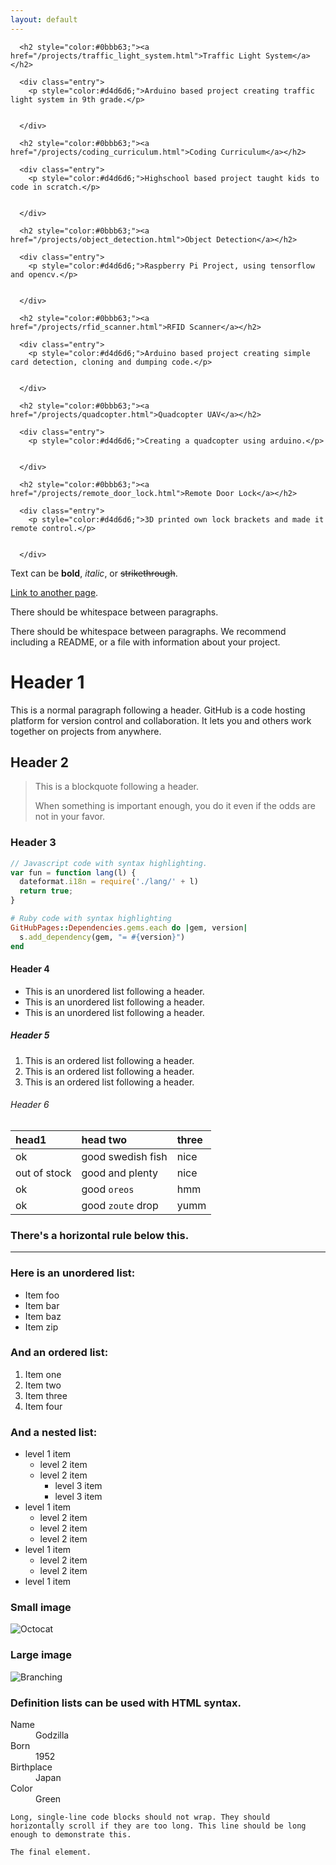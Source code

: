 ```yaml
---
layout: default
---
```

<article class="projects">

      <h2 style="color:#0bbb63;"><a href="/projects/traffic_light_system.html">Traffic Light System</a></h2>

      <div class="entry">
        <p style="color:#d4d6d6;">Arduino based project creating traffic light system in 9th grade.</p>


      </div>

</article>
<article class="projects">

      <h2 style="color:#0bbb63;"><a href="/projects/coding_curriculum.html">Coding Curriculum</a></h2>

      <div class="entry">
        <p style="color:#d4d6d6;">Highschool based project taught kids to code in scratch.</p>


      </div>

</article>
<article class="projects">

      <h2 style="color:#0bbb63;"><a href="/projects/object_detection.html">Object Detection</a></h2>

      <div class="entry">
        <p style="color:#d4d6d6;">Raspberry Pi Project, using tensorflow and opencv.</p>


      </div>

</article>
<article class="projects">

      <h2 style="color:#0bbb63;"><a href="/projects/rfid_scanner.html">RFID Scanner</a></h2>

      <div class="entry">
        <p style="color:#d4d6d6;">Arduino based project creating simple card detection, cloning and dumping code.</p>


      </div>

</article>
<article class="projects">

      <h2 style="color:#0bbb63;"><a href="/projects/quadcopter.html">Quadcopter UAV</a></h2>

      <div class="entry">
        <p style="color:#d4d6d6;">Creating a quadcopter using arduino.</p>


      </div>

</article>
<article class="projects">

      <h2 style="color:#0bbb63;"><a href="/projects/remote_door_lock.html">Remote Door Lock</a></h2>

      <div class="entry">
        <p style="color:#d4d6d6;">3D printed own lock brackets and made it remote control.</p>


      </div>

</article>





Text can be **bold**, _italic_, or ~~strikethrough~~.

[Link to another page](./another-page.html).

There should be whitespace between paragraphs.

There should be whitespace between paragraphs. We recommend including a README, or a file with information about your project.

# Header 1

This is a normal paragraph following a header. GitHub is a code hosting platform for version control and collaboration. It lets you and others work together on projects from anywhere.

## Header 2

> This is a blockquote following a header.
>
> When something is important enough, you do it even if the odds are not in your favor.

### Header 3

```js
// Javascript code with syntax highlighting.
var fun = function lang(l) {
  dateformat.i18n = require('./lang/' + l)
  return true;
}
```

```ruby
# Ruby code with syntax highlighting
GitHubPages::Dependencies.gems.each do |gem, version|
  s.add_dependency(gem, "= #{version}")
end
```

#### Header 4

*   This is an unordered list following a header.
*   This is an unordered list following a header.
*   This is an unordered list following a header.

##### Header 5

1.  This is an ordered list following a header.
2.  This is an ordered list following a header.
3.  This is an ordered list following a header.

###### Header 6

| head1        | head two          | three |
|:-------------|:------------------|:------|
| ok           | good swedish fish | nice  |
| out of stock | good and plenty   | nice  |
| ok           | good `oreos`      | hmm   |
| ok           | good `zoute` drop | yumm  |

### There's a horizontal rule below this.

* * *

### Here is an unordered list:

*   Item foo
*   Item bar
*   Item baz
*   Item zip

### And an ordered list:

1.  Item one
1.  Item two
1.  Item three
1.  Item four

### And a nested list:

- level 1 item
  - level 2 item
  - level 2 item
    - level 3 item
    - level 3 item
- level 1 item
  - level 2 item
  - level 2 item
  - level 2 item
- level 1 item
  - level 2 item
  - level 2 item
- level 1 item

### Small image

![Octocat](https://github.githubassets.com/images/icons/emoji/octocat.png)

### Large image

![Branching](https://guides.github.com/activities/hello-world/branching.png)


### Definition lists can be used with HTML syntax.

<dl>
<dt>Name</dt>
<dd>Godzilla</dd>
<dt>Born</dt>
<dd>1952</dd>
<dt>Birthplace</dt>
<dd>Japan</dd>
<dt>Color</dt>
<dd>Green</dd>
</dl>

```
Long, single-line code blocks should not wrap. They should horizontally scroll if they are too long. This line should be long enough to demonstrate this.
```

```
The final element.
```
